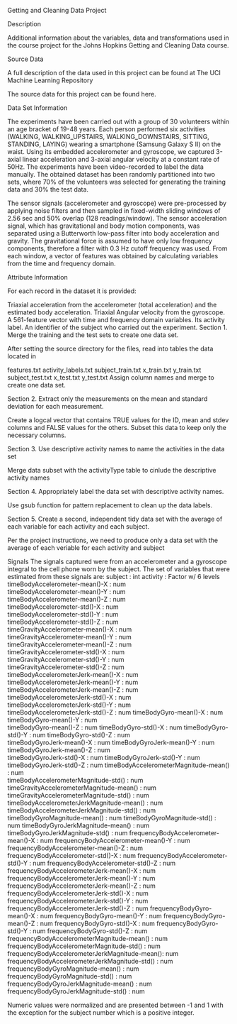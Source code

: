 Getting and Cleaning Data Project

Description

Additional information about the variables, data and transformations used in the course project for the Johns Hopkins Getting and Cleaning Data course.

Source Data

A full description of the data used in this project can be found at The UCI Machine Learning Repository

The source data for this project can be found here.

Data Set Information

The experiments have been carried out with a group of 30 volunteers within an age bracket of 19-48 years. Each person performed six activities (WALKING, WALKING_UPSTAIRS, WALKING_DOWNSTAIRS, SITTING, STANDING, LAYING) wearing a smartphone (Samsung Galaxy S II) on the waist. Using its embedded accelerometer and gyroscope, we captured 3-axial linear acceleration and 3-axial angular velocity at a constant rate of 50Hz. The experiments have been video-recorded to label the data manually. The obtained dataset has been randomly partitioned into two sets, where 70% of the volunteers was selected for generating the training data and 30% the test data.

The sensor signals (accelerometer and gyroscope) were pre-processed by applying noise filters and then sampled in fixed-width sliding windows of 2.56 sec and 50% overlap (128 readings/window). The sensor acceleration signal, which has gravitational and body motion components, was separated using a Butterworth low-pass filter into body acceleration and gravity. The gravitational force is assumed to have only low frequency components, therefore a filter with 0.3 Hz cutoff frequency was used. From each window, a vector of features was obtained by calculating variables from the time and frequency domain.

Attribute Information

For each record in the dataset it is provided:

Triaxial acceleration from the accelerometer (total acceleration) and the estimated body acceleration.
Triaxial Angular velocity from the gyroscope.
A 561-feature vector with time and frequency domain variables.
Its activity label.
An identifier of the subject who carried out the experiment.
Section 1. Merge the training and the test sets to create one data set.

After setting the source directory for the files, read into tables the data located in

features.txt
activity_labels.txt
subject_train.txt
x_train.txt
y_train.txt
subject_test.txt
x_test.txt
y_test.txt
Assign column names and merge to create one data set.

Section 2. Extract only the measurements on the mean and standard deviation for each measurement.

Create a logcal vector that contains TRUE values for the ID, mean and stdev columns and FALSE values for the others. Subset this data to keep only the necessary columns.

Section 3. Use descriptive activity names to name the activities in the data set

Merge data subset with the activityType table to cinlude the descriptive activity names

Section 4. Appropriately label the data set with descriptive activity names.

Use gsub function for pattern replacement to clean up the data labels.

Section 5. Create a second, independent tidy data set with the average of each variable for each activity and each subject.

Per the project instructions, we need to produce only a data set with the average of each veriable for each activity and subject


Signals
The signals captured were from an accelerometer and a gyroscope integral to the cell phone worn by the subject.
The set of variables that were estimated from these signals are:
subject                                       : int 
activity                                      : Factor w/ 6 levels 
timeBodyAccelerometer-mean()-X                : num  
timeBodyAccelerometer-mean()-Y                : num  
timeBodyAccelerometer-mean()-Z                : num  
timeBodyAccelerometer-std()-X                 : num  
timeBodyAccelerometer-std()-Y                 : num  
timeBodyAccelerometer-std()-Z                 : num  
timeGravityAccelerometer-mean()-X             : num  
timeGravityAccelerometer-mean()-Y             : num  
timeGravityAccelerometer-mean()-Z             : num  
timeGravityAccelerometer-std()-X              : num  
timeGravityAccelerometer-std()-Y              : num  
timeGravityAccelerometer-std()-Z              : num  
timeBodyAccelerometerJerk-mean()-X            : num  
timeBodyAccelerometerJerk-mean()-Y            : num  
timeBodyAccelerometerJerk-mean()-Z            : num  
timeBodyAccelerometerJerk-std()-X             : num  
timeBodyAccelerometerJerk-std()-Y             : num  
timeBodyAccelerometerJerk-std()-Z             : num 
timeBodyGyro-mean()-X                         : num  
timeBodyGyro-mean()-Y                         : num  
timeBodyGyro-mean()-Z                         : num 
timeBodyGyro-std()-X                          : num 
timeBodyGyro-std()-Y                          : num 
timeBodyGyro-std()-Z                          : num  
timeBodyGyroJerk-mean()-X                     : num 
timeBodyGyroJerk-mean()-Y                     : num 
timeBodyGyroJerk-mean()-Z                     : num  
timeBodyGyroJerk-std()-X                      : num 
timeBodyGyroJerk-std()-Y                      : num 
timeBodyGyroJerk-std()-Z                      : num 
timeBodyAccelerometerMagnitude-mean()         : num  
timeBodyAccelerometerMagnitude-std()          : num  
timeGravityAccelerometerMagnitude-mean()      : num 
timeGravityAccelerometerMagnitude-std()       : num 
timeBodyAccelerometerJerkMagnitude-mean()     : num 
timeBodyAccelerometerJerkMagnitude-std()      : num 
timeBodyGyroMagnitude-mean()      		: num
timeBodyGyroMagnitude-std()       		: num 
timeBodyGyroJerkMagnitude-mean()              : num 
timeBodyGyroJerkMagnitude-std()               : num 
frequencyBodyAccelerometer-mean()-X           : num 
frequencyBodyAccelerometer-mean()-Y           : num 
frequencyBodyAccelerometer-mean()-Z           : num 
frequencyBodyAccelerometer-std()-X            : num 
frequencyBodyAccelerometer-std()-Y            : num 
frequencyBodyAccelerometer-std()-Z            : num 
frequencyBodyAccelerometerJerk-mean()-X       : num 
frequencyBodyAccelerometerJerk-mean()-Y       : num 
frequencyBodyAccelerometerJerk-mean()-Z       : num 
frequencyBodyAccelerometerJerk-std()-X        : num 
frequencyBodyAccelerometerJerk-std()-Y        : num 
frequencyBodyAccelerometerJerk-std()-Z        : num 
frequencyBodyGyro-mean()-X                    : num 
frequencyBodyGyro-mean()-Y                    : num 
frequencyBodyGyro-mean()-Z                    : num
frequencyBodyGyro-std()-X                     : num
frequencyBodyGyro-std()-Y                     : num 
frequencyBodyGyro-std()-Z                     : num
frequencyBodyAccelerometerMagnitude-mean()    : num
frequencyBodyAccelerometerMagnitude-std()     : num
frequencyBodyAccelerometerJerkMagnitude-mean(): num
frequencyBodyAccelerometerJerkMagnitude-std() : num
frequencyBodyGyroMagnitude-mean()             : num
frequencyBodyGyroMagnitude-std()              : num
frequencyBodyGyroJerkMagnitude-mean()         : num
frequencyBodyGyroJerkMagnitude-std()          : num


Numeric values were normalized and are presented between -1 and 1 with the exception for the subject number which is a positive integer.
